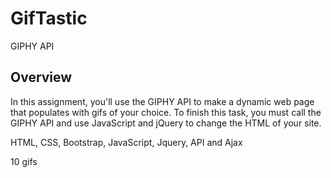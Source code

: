 # GifTastic  

GIPHY API

<h2>Overview</h2>

In this assignment, you'll use the GIPHY API to make a dynamic web page that populates with gifs of your choice. 
To finish this task, you must call the GIPHY API and use JavaScript and jQuery to change the HTML of your site.

HTML, CSS, Bootstrap, JavaScript, Jquery, API and Ajax

10 gifs

